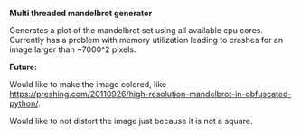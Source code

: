 **Multi threaded mandelbrot generator**

Generates a plot of the mandelbrot set using all available cpu cores. Currently has a problem with memory utilization leading to crashes for an image larger than \~7000^2 pixels.

**Future:**

Would like to make the image colored, like https://preshing.com/20110926/high-resolution-mandelbrot-in-obfuscated-python/.  

Would like to not distort the image just because it is not a square.